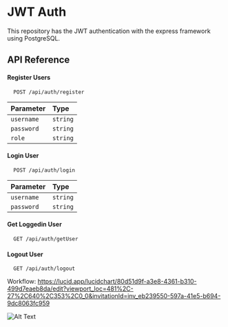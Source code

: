 
# JWT Auth

This repository has the JWT authentication with the express framework using PostgreSQL.

## API Reference

#### Register Users

```http
  POST /api/auth/register
```

| Parameter | Type     |
| :-------- | :------- |
| `username` | `string` |
| `password` | `string` |
| `role` | `string` |

#### Login User

```http
  POST /api/auth/login
```

| Parameter | Type     |
| :-------- | :------- |
| `username` | `string` |
| `password` | `string` |

#### Get Loggedin User

```http
  GET /api/auth/getUser
```

#### Logout User

```http
  GET /api/auth/logout
```
Workflow: https://lucid.app/lucidchart/80d51d9f-a3e8-4361-b310-499d7eaeb8da/edit?viewport_loc=481%2C-27%2C640%2C353%2C0_0&invitationId=inv_eb239550-597a-41e5-b694-9dc8063fc959

![Alt Text](https://www.dropbox.com/scl/fi/kij856e258p3lwtkbq22k/JWT-Token-Authentication.png?rlkey=uwxzqax1b4yljqp6ih7le89co&raw=1)
